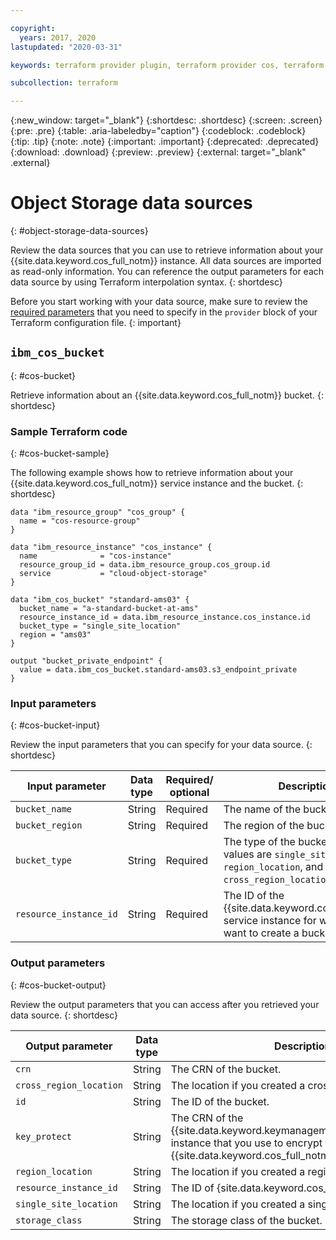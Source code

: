 ```yaml
---

copyright:
  years: 2017, 2020
lastupdated: "2020-03-31"

keywords: terraform provider plugin, terraform provider cos, terraform resources cos, terraform resources object storage, create bucket with terraform

subcollection: terraform

---
```


{:new_window: target="_blank"}
{:shortdesc: .shortdesc}
{:screen: .screen}
{:pre: .pre}
{:table: .aria-labeledby="caption"}
{:codeblock: .codeblock}
{:tip: .tip}
{:note: .note}
{:important: .important}
{:deprecated: .deprecated}
{:download: .download}
{:preview: .preview}
{:external: target="_blank" .external}

# Object Storage data sources
{: #object-storage-data-sources}

Review the data sources that you can use to retrieve information about your {{site.data.keyword.cos_full_notm}} instance. All data sources are imported as read-only information. You can reference the output parameters for each data source by using Terraform interpolation syntax. 
{: shortdesc}

Before you start working with your data source, make sure to review the [required parameters](/docs/terraform?topic=terraform-provider-reference#required-parameters) that you need to specify in the `provider` block of your Terraform configuration file. 
{: important}


## `ibm_cos_bucket`
{: #cos-bucket}

Retrieve information about an {{site.data.keyword.cos_full_notm}} bucket. 
{: shortdesc}

### Sample Terraform code
{: #cos-bucket-sample}

The following example shows how to retrieve information about your {{site.data.keyword.cos_full_notm}} service instance and the bucket. 
{: shortdesc}

```
data "ibm_resource_group" "cos_group" {
  name = "cos-resource-group"
}

data "ibm_resource_instance" "cos_instance" {
  name              = "cos-instance"
  resource_group_id = data.ibm_resource_group.cos_group.id
  service           = "cloud-object-storage"
}

data "ibm_cos_bucket" "standard-ams03" {
  bucket_name = "a-standard-bucket-at-ams"
  resource_instance_id = data.ibm_resource_instance.cos_instance.id
  bucket_type = "single_site_location"
  region = "ams03"
}

output "bucket_private_endpoint" {
  value = data.ibm_cos_bucket.standard-ams03.s3_endpoint_private
}
```

### Input parameters
{: #cos-bucket-input}

Review the input parameters that you can specify for your data source. 
{: shortdesc}

| Input parameter | Data type | Required/ optional | Description |
| ------------- |-------------| ----- | -------------- |
| `bucket_name` | String | Required | The name of the bucket. |
| `bucket_region` | String | Required | The region of the bucket. |
| `bucket_type` | String | Required | The type of the bucket. Supported values are `single_site_location`, `region_location`, and `cross_region_location`.  |
| `resource_instance_id` | String | Required | The ID of the {{site.data.keyword.cos_full_notm}} service instance for which you want to create a bucket. |

### Output parameters
{: #cos-bucket-output}

Review the output parameters that you can access after you retrieved your data source. 
{: shortdesc}

| Output parameter | Data type | Description |
| ------------- |-------------| -------------- |
| `crn` | String | The CRN of the bucket. |
| `cross_region_location` | String | The location if you created a cross-regional bucket. |
| `id` | String | The ID of the bucket. | 
| `key_protect` | String | The CRN of the {{site.data.keyword.keymanagementservicelong_notm}} instance that you use to encrypt your data in {{site.data.keyword.cos_full_notm}}. |
| `region_location` | String | The location if you created a regional bucket. |
| `resource_instance_id` | String | The ID of {site.data.keyword.cos_full_notm}} instance. | 
| `single_site_location` | String | The location if you created a single site bucket. |
| `storage_class` | String | The storage class of the bucket. |
